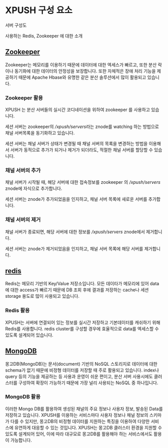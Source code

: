 XPUSH 구성 요소
======================

서버 구성도 

사용하는 Redis, Zookeeper 에 대한 소개


## [Zookeeper](http://zookeeper.apache.org/)

Zookeeper는 메모리를 이용하기 때문에 데이터에 대한 엑세스가 빠르고, 또한 분산 락이나 동기화에 대한 데이터의 안정성을 보장합니다. 또한 자체적은  장애 처리 기능을 제공하기 때문에 Apache Hbase와 유명한 같은 분산 솔루션에서 많이 활용되고 있습니다.


### Zookeeper 활용

XPUSH 는 분산 서버들의 실시간 코디네이션을 위하여 zookeeper 를 사용하고 있습니다.

세션 서버는 zookeeper의 */xpush/servers*라는 znode를 watching 하는 방법으로 채널 서버목록을 동기화하고 있습니다.

세션 서버는 채널 서버가 상태가 변경될 때 채널 서버의 목록을 변경하는 방법을 이용해서 서버가 동적으로 추가가 되거나 제거가 되더라도, 적절한 채널 서버를 할당할 수 있습니다.


### 채널 서버의 추가

채널 서버가 시작될 때, 해당 서버에 대한 접속정보를 zookeeper 의 */xpush/servers* znode에 자식으로 추가합니다.

세션 서버는 znode가 추가되었음을 인지하고, 채널 서버 목록에 새로운 서버를 추가합니다.


### 채널 서버의 제거

채널 서버가 종료되면, 해당 서버에 대한 정보를 */xpush/servers* znode에서 제거합니다. 

세션 서버는 znode가 제거되었음을 인지하고, 채널 서버 목록에 해당 서버를 제거합니다.


## [redis](http://www.redis.io/)

Redis는 메모리 기반의 Key/Value 저장소입니다. 모든 데이타가 메모리에 있어 data에 대한 access가 빠르기 때문에 DB 조회 후에 결과를 저장하는 cache나 세션 storage 용도로 많이 사용되고 있습니다.


### Redis 활용

XPUSH는 서버에 연결되어 있는 정보를 실시간 저장하고 기본데이터를 캐쉬하기 위해 Redis를 사용합니다. 
redis cluster를 구성할 경우에 효율적으로 data를 엑세스할 수 있도록 설계되어 있습니다.


## [MongoDB](https://www.mongodb.org/)

몽고DB(MongoDB)는 문서(document) 기반의 NoSQL 스토리지로 데이터에 대한 schema가 없기 때문에 비정형 데이터를 저장할 때 주로 활용되고 있습니다. index나 query 등의 기능을 제공하는 등 사용과 운영이 쉬운 편이고, 분산 서버 사용시에도 클러스터를 구성하여 확장이 가능하기 때문에 
가장 널리 사용되는 NoSQL 중 하나입니다.

### MongoDB 활용

이러한 Mongo DB를 활용하여 생성된 채널의 주요 정보나 사용자 정보, 발송된 Data를 저장하고 있습니다. XPUSH를 이용하는 서비스마다 사용자 정보나 채널 정보의 스키마가 다를 수 있지만, 몽고DB의 비정형 데이터를 지원하는 특징을 이용하여 다양한 서비스에 유연하게 대응할 수 있는 것입니다. XPUSH는 몽고DB 클러스터 환경을 지원할 수 있도록 설계되어 있어, 이에 따라 대규모로 몽고DB를 활용해야 하는 서비스에서도 활용이 가능합니다.
